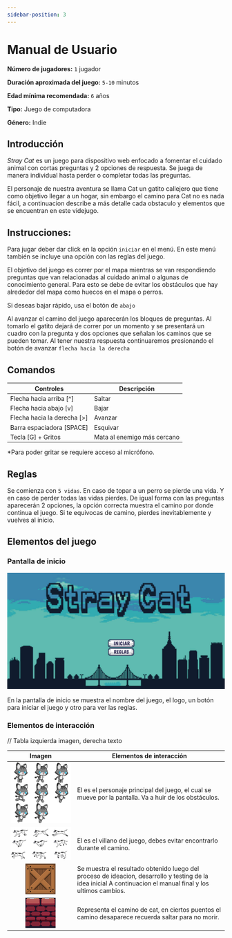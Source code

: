 ```yaml
---
sidebar-position: 3
---
```


# Manual de Usuario

**Número de jugadores:** `1` jugador

**Duración aproximada del juego:** `5-10` minutos

**Edad mínima recomendada:** `6` años

**Tipo:** Juego de computadora

**Género:** Indie

## Introducción

_Stray Cat_ es un juego para dispositivo web enfocado a fomentar el cuidado animal con cortas preguntas y 2 opciones de respuesta. Se juega de manera individual hasta perder o completar todas las preguntas.

El personaje de nuestra aventura se llama Cat un gatito callejero que tiene como objetivo llegar a un hogar, sin embargo el camino para Cat no es nada fácil, a continuacion describe a más detalle cada obstaculo y elementos que se encuentran en este videjugo.

## Instrucciones:

Para jugar deber dar click en la opción `iniciar` en el menú. En este menú también se incluye una opción con las reglas del juego. 

El objetivo del juego es correr por el mapa mientras se van respondiendo preguntas que van relacionadas al cuidado animal o algunas de conocimiento general. Para esto se debe de evitar los obstáculos que hay alrededor del mapa como huecos en el mapa o perros. 

Si deseas bajar rápido, usa el botón de `abajo`   

Al avanzar el camino del juego aparecerán los bloques de preguntas. Al tomarlo el gatito dejará de correr por un momento y se presentará un cuadro con la pregunta y dos opciones que señalan los caminos que se pueden tomar. Al tener nuestra respuesta continuaremos presionando el botón de avanzar `flecha hacia la derecha`

## Comandos

| **Controles** | **Descripción** |
| --- | --- |
| Flecha hacia arriba [^] | Saltar |
| Flecha hacia abajo [v] | Bajar |
| Flecha hacia la derecha [>] | Avanzar |
| Barra espaciadora [SPACE] | Esquivar |
| Tecla [G] + Gritos | Mata al enemigo más cercano |
*Para poder gritar se requiere acceso al micrófono.

## Reglas

Se comienza con `5 vidas`. En caso de topar a un perro se pierde una vida. Y en caso de perder todas las vidas pierdes. De igual forma con las preguntas aparecerán 2 opciones, la opción correcta muestra el camino por donde continua el juego. Si te equivocas de camino, pierdes inevitablemente y vuelves al inicio.  

## Elementos del juego

### Pantalla de inicio

![](/img/pantalla-inicio.png)

En la pantalla de inicio se muestra el nombre del juego, el logo, un botón para iniciar el juego y otro para ver las reglas.

### Elementos de interacción
// Tabla izquierda imagen, derecha texto

| Imagen | **Elementos de interacción** |
| --- | --- |
| <div align="center"> ![](/img/gat.png)</div> | El es el personaje principal del juego, el cual se mueve por la pantalla. Va a huir de los obstáculos. |
| <div align="center"> ![](/img/DogRun.png) </div> | El es el villano del juego, debes evitar encontrarlo durante el camino. |
| <div align="center"> ![](/img/pilaCaja.png) </div> | Se muestra el resultado obtenido luego del proceso de ideacion, desarrollo y testing de la idea inicial A continuacion el manual final y los ultimos cambios. |
| <div align="center"> ![](/img/pared.png) </div> | Representa el camino de cat, en ciertos puentos el camino desaparece recuerda saltar para no morir. |

